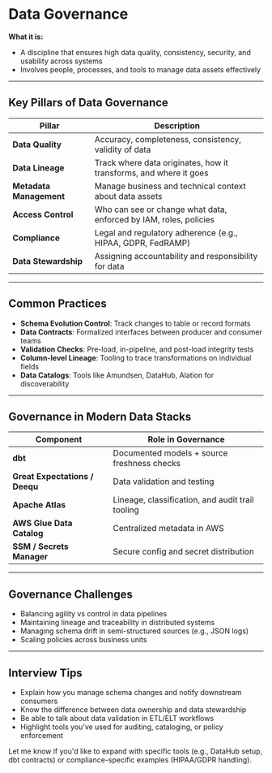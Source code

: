 # Data Governance

**What it is:**
- A discipline that ensures high data quality, consistency, security, and usability across systems
- Involves people, processes, and tools to manage data assets effectively

---

## Key Pillars of Data Governance

| Pillar               | Description |
|----------------------|-------------|
| **Data Quality**     | Accuracy, completeness, consistency, validity of data |
| **Data Lineage**     | Track where data originates, how it transforms, and where it goes |
| **Metadata Management** | Manage business and technical context about data assets |
| **Access Control**   | Who can see or change what data, enforced by IAM, roles, policies |
| **Compliance**       | Legal and regulatory adherence (e.g., HIPAA, GDPR, FedRAMP) |
| **Data Stewardship** | Assigning accountability and responsibility for data |

---

## Common Practices

- **Schema Evolution Control**: Track changes to table or record formats
- **Data Contracts**: Formalized interfaces between producer and consumer teams
- **Validation Checks**: Pre-load, in-pipeline, and post-load integrity tests
- **Column-level Lineage**: Tooling to trace transformations on individual fields
- **Data Catalogs**: Tools like Amundsen, DataHub, Alation for discoverability

---

## Governance in Modern Data Stacks

| Component            | Role in Governance |
|----------------------|--------------------|
| **dbt**              | Documented models + source freshness checks |
| **Great Expectations / Deequ** | Data validation and testing |
| **Apache Atlas**     | Lineage, classification, and audit trail tooling |
| **AWS Glue Data Catalog** | Centralized metadata in AWS |
| **SSM / Secrets Manager** | Secure config and secret distribution |

---

## Governance Challenges
- Balancing agility vs control in data pipelines
- Maintaining lineage and traceability in distributed systems
- Managing schema drift in semi-structured sources (e.g., JSON logs)
- Scaling policies across business units

---

## Interview Tips
- Explain how you manage schema changes and notify downstream consumers
- Know the difference between data ownership and data stewardship
- Be able to talk about data validation in ETL/ELT workflows
- Highlight tools you’ve used for auditing, cataloging, or policy enforcement

Let me know if you'd like to expand with specific tools (e.g., DataHub setup, dbt contracts) or compliance-specific examples (HIPAA/GDPR handling).

